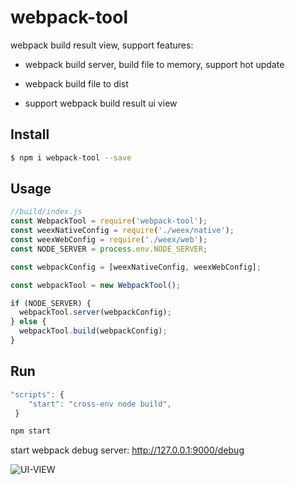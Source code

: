 # webpack-tool

webpack build result view, support features:

- webpack build server, build file to memory, support hot update

- webpack build file to dist

- support webpack build result ui view


## Install

```bash
$ npm i webpack-tool --save
```

## Usage

```js
//build/index.js
const WebpackTool = require('webpack-tool');
const weexNativeConfig = require('./weex/native');
const weexWebConfig = require('./weex/web');
const NODE_SERVER = process.env.NODE_SERVER;

const webpackConfig = [weexNativeConfig, weexWebConfig];

const webpackTool = new WebpackTool();

if (NODE_SERVER) {
  webpackTool.server(webpackConfig);
} else {
  webpackTool.build(webpackConfig);
}
```


## Run

```js
"scripts": {
    "start": "cross-env node build",
 }   
```

```bash
npm start
```

start webpack debug server: http://127.0.0.1:9000/debug


![UI-VIEW](https://github.com/hubcarl/webpack-tool/blob/master/doc/webpack-tool-ui-view.png)
